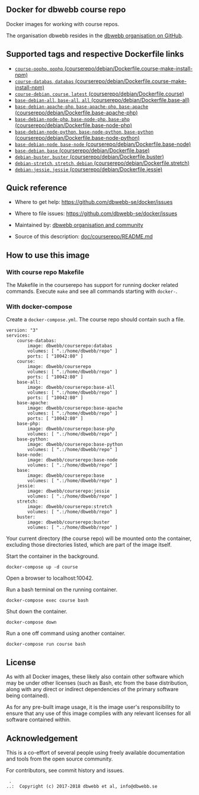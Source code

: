 Docker for dbwebb course repo
-------------------

Docker images for working with course repos.

The organisation dbwebb resides in the [dbwebb organisation on GitHub](https://github.com/dbwebb-se).



Supported tags and respective Dockerfile links
-------------------

* [`course-oophp`, `oophp` (courserepo/debian/Dockerfile.course-make-install-npm)](https://github.com/dbwebb-se/docker/blob/master/courserepo/debian/Dockerfile.course-make-install-npm)
* [`course-databas`, `databas` (courserepo/debian/Dockerfile.course-make-install-npm)](https://github.com/dbwebb-se/docker/blob/master/courserepo/debian/Dockerfile.course-make-install-npm)
* [`course-debian`, `course`, `latest` (courserepo/debian/Dockerfile.course)](https://github.com/dbwebb-se/docker/blob/master/courserepo/debian/Dockerfile.course)
* [`base-debian-all`, `base-all`, `all`  (courserepo/debian/Dockerfile.base-all)](https://github.com/dbwebb-se/docker/blob/master/courserepo/debian/Dockerfile.base-all)
* [`base-debian-apache-php`, `base-apache-php`, `base-apache`  (courserepo/debian/Dockerfile.base-apache-php)](https://github.com/dbwebb-se/docker/blob/master/courserepo/debian/Dockerfile.base-apache-php)
* [`base-debian-node-php`, `base-node-php`, `base-php`  (courserepo/debian/Dockerfile.base-node-php)](https://github.com/dbwebb-se/docker/blob/master/courserepo/debian/Dockerfile.base-node-php)
* [`base-debian-node-python`, `base-node-python`, `base-python`  (courserepo/debian/Dockerfile.base-node-python)](https://github.com/dbwebb-se/docker/blob/master/courserepo/debian/Dockerfile.base-node-python)
* [`base-debian-node`, `base-node`  (courserepo/debian/Dockerfile.base-node)](https://github.com/dbwebb-se/docker/blob/master/courserepo/debian/Dockerfile.base-node)
* [`base-debian`, `base` (courserepo/debian/Dockerfile.base)](https://github.com/dbwebb-se/docker/blob/master/courserepo/debian/Dockerfile.base)
* [`debian-buster`, `buster`  (courserepo/debian/Dockerfile.buster)](https://github.com/dbwebb-se/docker/blob/master/courserepo/debian/Dockerfile.buster)
* [`debian-stretch`, `stretch`, `debian` (courserepo/debian/Dockerfile.stretch)](https://github.com/dbwebb-se/docker/blob/master/courserepo/debian/Dockerfile.stretch)
* [`debian-jessie`, `jessie` (courserepo/debian/Dockerfile.jessie)](https://github.com/dbwebb-se/docker/blob/master/courserepo/debian/Dockerfile.jessie)



Quick reference
-------------------

* Where to get help:
    https://github.com/dbwebb-se/docker/issues

* Where to file issues:
    https://github.com/dbwebb-se/docker/issues

* Maintained by:
    [dbwebb organisation and community](https://github.com/dbwebb-se/docker/issues)

* Source of this description:
    [doc/courserepo/README.md](https://github.com/dbwebb-se/docker/blob/master/doc/courserepo/README.md)



How to use this image
-------------------



### With course repo Makefile

The Makefile in the courserepo has support for running docker related commands. Execute `make` and see all commands starting with `docker-`.



### With docker-compose

Create a `docker-compose.yml`. The course repo should contain such a file.

```text
version: "3"
services:
    course-databas:
        image: dbwebb/courserepo:databas
        volumes: [ ".:/home/dbwebb/repo" ]
        ports: [ "10042:80" ]
    course:
        image: dbwebb/courserepo
        volumes: [ ".:/home/dbwebb/repo" ]
        ports: [ "10042:80" ]
    base-all:
        image: dbwebb/courserepo:base-all
        volumes: [ ".:/home/dbwebb/repo" ]
        ports: [ "10042:80" ]
    base-apache:
        image: dbwebb/courserepo:base-apache
        volumes: [ ".:/home/dbwebb/repo" ]
        ports: [ "10042:80" ]
    base-php:
        image: dbwebb/courserepo:base-php
        volumes: [ ".:/home/dbwebb/repo" ]
    base-python:
        image: dbwebb/courserepo:base-python
        volumes: [ ".:/home/dbwebb/repo" ]
    base-node:
        image: dbwebb/courserepo:base-node
        volumes: [ ".:/home/dbwebb/repo" ]
    base:
        image: dbwebb/courserepo:base
        volumes: [ ".:/home/dbwebb/repo" ]
    jessie:
        image: dbwebb/courserepo:jessie
        volumes: [ ".:/home/dbwebb/repo" ]
    stretch:
        image: dbwebb/courserepo:stretch
        volumes: [ ".:/home/dbwebb/repo" ]
    buster:
        image: dbwebb/courserepo:buster
        volumes: [ ".:/home/dbwebb/repo" ]
```

Your current directory (the course repo) will be mounted onto the container, excluding those directories listed, which are part of the image itself.

Start the container in the background.

```text
docker-compose up -d course
```

Open a browser to localhost:10042.

Run a bash terminal on the running container.

```text
docker-compose exec course bash
```

Shut down the container.

```text
docker-compose down
```

Run a one off command using another container.

```text
docker-compose run course bash
```



License
-------------------

As with all Docker images, these likely also contain other software which may be under other licenses (such as Bash, etc from the base distribution, along with any direct or indirect dependencies of the primary software being contained).

As for any pre-built image usage, it is the image user's responsibility to ensure that any use of this image complies with any relevant licenses for all software contained within.



Acknowledgement
-------------------

This is a co-effort of several people using freely available documentation and tools from the open source community.

For contributors, see commit history and issues.




```
 .
..:  Copyright (c) 2017-2018 dbwebb et al, info@dbwebb.se
```
